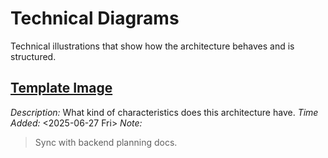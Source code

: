 <!--
START OF: docs/design-assets/diagrams/architecture/README.md
Purpose: Store technical architecture diagrams.
Update Frequency: Whenever a new technical architecture diagram is created.
Location: docs/design-assets/diagrams/architecture/README.md
-->

# Technical Diagrams

Technical illustrations that show how the architecture behaves and is structured.

## [Template Image](architecture/)

_Description:_ What kind of characteristics does this architecture have.
_Time Added:_ <2025-06-27 Fri>
_Note:_

> Sync with backend planning docs.

<!-- END OF: docs/design-assets/diagrams/architecture/README.md -->
